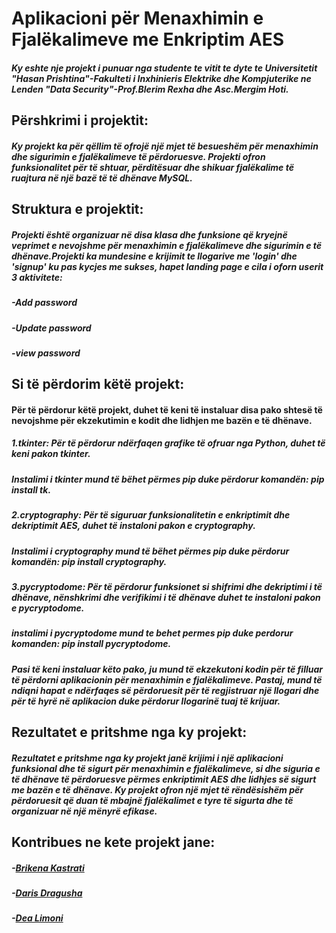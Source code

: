 # Aplikacioni për Menaxhimin e Fjalëkalimeve me Enkriptim AES
##### Ky eshte nje projekt i punuar nga studente te vitit te dyte te Universitetit "Hasan Prishtina"-Fakulteti i Inxhinieris Elektrike dhe Kompjuterike ne Lenden "Data Security"-Prof.Blerim Rexha dhe Asc.Mergim Hoti.

## Përshkrimi i projektit:
##### Ky projekt ka për qëllim të ofrojë një mjet të besueshëm për menaxhimin dhe sigurimin e fjalëkalimeve të përdoruesve.  Projekti ofron funksionalitet për të shtuar, përditësuar dhe shikuar fjalëkalime të ruajtura në një bazë të të dhënave MySQL.

## Struktura e projektit:
##### Projekti është organizuar në disa klasa dhe funksione që kryejnë veprimet e nevojshme për menaxhimin e fjalëkalimeve dhe sigurimin e të dhënave.Projekti ka mundesine e krijimit te llogarive me 'login' dhe 'signup' ku pas kycjes me sukses, hapet landing page e cila i oforn userit 3 aktivitete: 
##### -Add password
##### -Update password
##### -view password

##  Si të përdorim këtë projekt:
#### Për të përdorur këtë projekt, duhet të keni të instaluar disa pako shtesë të nevojshme për ekzekutimin e kodit dhe lidhjen me bazën e të dhënave.

##### 1.tkinter: Për të përdorur ndërfaqen grafike të ofruar nga Python, duhet të keni pakon tkinter.
#####  Instalimi i tkinter mund të bëhet përmes pip duke përdorur komandën: pip install tk.

##### 2.cryptography: Për të siguruar funksionalitetin e enkriptimit dhe dekriptimit AES, duhet të instaloni pakon e cryptography.
##### Instalimi i cryptography mund të bëhet përmes pip duke përdorur komandën: pip install cryptography.

##### 3.pycryptodome: Për të përdorur funksionet  si shifrimi dhe dekriptimi i të dhënave, nënshkrimi dhe verifikimi i të dhënave duhet te instaloni pakon e pycryptodome.
##### instalimi i pycryptodome mund te behet permes pip duke perdorur komanden: pip install pycryptodome.

##### Pasi të keni instaluar këto pako, ju mund të ekzekutoni kodin për të filluar të përdorni aplikacionin për menaxhimin e fjalëkalimeve. Pastaj, mund të ndiqni hapat e ndërfaqes së përdoruesit për të regjistruar një llogari dhe për të hyrë në aplikacion duke përdorur llogarinë tuaj të krijuar.

## Rezultatet e pritshme nga ky projekt:
##### Rezultatet e pritshme nga ky projekt janë krijimi i një aplikacioni funksional dhe të sigurt për menaxhimin e fjalëkalimeve, si dhe siguria e të dhënave të përdoruesve përmes enkriptimit AES dhe lidhjes së sigurt me bazën e të dhënave. Ky projekt ofron një mjet të rëndësishëm për përdoruesit që duan të mbajnë fjalëkalimet e tyre të sigurta dhe të organizuar në një mënyrë efikase.

## Kontribues ne kete projekt jane:
##### -[Brikena Kastrati ](https://github.com/brikenakastrati)
##### -[Daris Dragusha ](https://github.com/darisdr)
##### -[Dea Limoni ](https://github.com/DeaLimoni)



